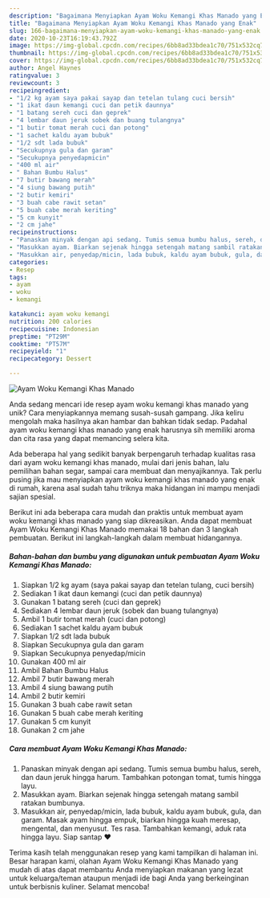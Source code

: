 ```yaml
---
description: "Bagaimana Menyiapkan Ayam Woku Kemangi Khas Manado yang Enak"
title: "Bagaimana Menyiapkan Ayam Woku Kemangi Khas Manado yang Enak"
slug: 166-bagaimana-menyiapkan-ayam-woku-kemangi-khas-manado-yang-enak
date: 2020-10-23T16:19:43.792Z
image: https://img-global.cpcdn.com/recipes/6bb8ad33bdea1c70/751x532cq70/ayam-woku-kemangi-khas-manado-foto-resep-utama.jpg
thumbnail: https://img-global.cpcdn.com/recipes/6bb8ad33bdea1c70/751x532cq70/ayam-woku-kemangi-khas-manado-foto-resep-utama.jpg
cover: https://img-global.cpcdn.com/recipes/6bb8ad33bdea1c70/751x532cq70/ayam-woku-kemangi-khas-manado-foto-resep-utama.jpg
author: Angel Haynes
ratingvalue: 3
reviewcount: 3
recipeingredient:
- "1/2 kg ayam saya pakai sayap dan tetelan tulang cuci bersih"
- "1 ikat daun kemangi cuci dan petik daunnya"
- "1 batang sereh cuci dan geprek"
- "4 lembar daun jeruk sobek dan buang tulangnya"
- "1 butir tomat merah cuci dan potong"
- "1 sachet kaldu ayam bubuk"
- "1/2 sdt lada bubuk"
- "Secukupnya gula dan garam"
- "Secukupnya penyedapmicin"
- "400 ml air"
- " Bahan Bumbu Halus"
- "7 butir bawang merah"
- "4 siung bawang putih"
- "2 butir kemiri"
- "3 buah cabe rawit setan"
- "5 buah cabe merah keriting"
- "5 cm kunyit"
- "2 cm jahe"
recipeinstructions:
- "Panaskan minyak dengan api sedang. Tumis semua bumbu halus, sereh, dan daun jeruk hingga harum. Tambahkan potongan tomat, tumis hingga layu."
- "Masukkan ayam. Biarkan sejenak hingga setengah matang sambil ratakan bumbunya."
- "Masukkan air, penyedap/micin, lada bubuk, kaldu ayam bubuk, gula, dan garam. Masak ayam hingga empuk, biarkan hingga kuah meresap, mengental, dan menyusut. Tes rasa. Tambahkan kemangi, aduk rata hingga layu. Siap santap ❤"
categories:
- Resep
tags:
- ayam
- woku
- kemangi

katakunci: ayam woku kemangi 
nutrition: 200 calories
recipecuisine: Indonesian
preptime: "PT29M"
cooktime: "PT57M"
recipeyield: "1"
recipecategory: Dessert

---
```



![Ayam Woku Kemangi Khas Manado](https://img-global.cpcdn.com/recipes/6bb8ad33bdea1c70/751x532cq70/ayam-woku-kemangi-khas-manado-foto-resep-utama.jpg)

Anda sedang mencari ide resep ayam woku kemangi khas manado yang unik? Cara menyiapkannya memang susah-susah gampang. Jika keliru mengolah maka hasilnya akan hambar dan bahkan tidak sedap. Padahal ayam woku kemangi khas manado yang enak harusnya sih memiliki aroma dan cita rasa yang dapat memancing selera kita.

Ada beberapa hal yang sedikit banyak berpengaruh terhadap kualitas rasa dari ayam woku kemangi khas manado, mulai dari jenis bahan, lalu pemilihan bahan segar, sampai cara membuat dan menyajikannya. Tak perlu pusing jika mau menyiapkan ayam woku kemangi khas manado yang enak di rumah, karena asal sudah tahu triknya maka hidangan ini mampu menjadi sajian spesial.




Berikut ini ada beberapa cara mudah dan praktis untuk membuat ayam woku kemangi khas manado yang siap dikreasikan. Anda dapat membuat Ayam Woku Kemangi Khas Manado memakai 18 bahan dan 3 langkah pembuatan. Berikut ini langkah-langkah dalam membuat hidangannya.

<!--inarticleads1-->

##### Bahan-bahan dan bumbu yang digunakan untuk pembuatan Ayam Woku Kemangi Khas Manado:

1. Siapkan 1/2 kg ayam (saya pakai sayap dan tetelan tulang, cuci bersih)
1. Sediakan 1 ikat daun kemangi (cuci dan petik daunnya)
1. Gunakan 1 batang sereh (cuci dan geprek)
1. Sediakan 4 lembar daun jeruk (sobek dan buang tulangnya)
1. Ambil 1 butir tomat merah (cuci dan potong)
1. Sediakan 1 sachet kaldu ayam bubuk
1. Siapkan 1/2 sdt lada bubuk
1. Siapkan Secukupnya gula dan garam
1. Siapkan Secukupnya penyedap/micin
1. Gunakan 400 ml air
1. Ambil  Bahan Bumbu Halus
1. Ambil 7 butir bawang merah
1. Ambil 4 siung bawang putih
1. Ambil 2 butir kemiri
1. Gunakan 3 buah cabe rawit setan
1. Gunakan 5 buah cabe merah keriting
1. Gunakan 5 cm kunyit
1. Gunakan 2 cm jahe




<!--inarticleads2-->

##### Cara membuat Ayam Woku Kemangi Khas Manado:

1. Panaskan minyak dengan api sedang. Tumis semua bumbu halus, sereh, dan daun jeruk hingga harum. Tambahkan potongan tomat, tumis hingga layu.
1. Masukkan ayam. Biarkan sejenak hingga setengah matang sambil ratakan bumbunya.
1. Masukkan air, penyedap/micin, lada bubuk, kaldu ayam bubuk, gula, dan garam. Masak ayam hingga empuk, biarkan hingga kuah meresap, mengental, dan menyusut. Tes rasa. Tambahkan kemangi, aduk rata hingga layu. Siap santap ❤




Terima kasih telah menggunakan resep yang kami tampilkan di halaman ini. Besar harapan kami, olahan Ayam Woku Kemangi Khas Manado yang mudah di atas dapat membantu Anda menyiapkan makanan yang lezat untuk keluarga/teman ataupun menjadi ide bagi Anda yang berkeinginan untuk berbisnis kuliner. Selamat mencoba!
